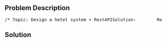 <!--
<style>
  body { font-family: Arial, sans-serif; }
  .container { max-width: 700px; margin: 0 auto; padding: 10px; }
  .comment-block { background-color: #f9f9f9; padding: 10px; border-left: 5px solid #ccc; overflow-wrap: break-word; white-space: pre-wrap; }
  .code-block { background-color: #f4f4f4; padding: 10px; border: 1px solid #ddd; overflow-wrap: break-word; white-space: pre-wrap; }
</style>
-->

<div class='container'>
<h2>Problem Description</h2>
<div class='comment-block'>
<pre>
/* Topic: Design a hotel system + RestAPISolution:        Resources:           Room                Guid id                RoomType type                Status status                Double price           Booking                Guid id                Room[] rooms                DateTime startDate                DateTime endDate           Customer                Guid id                String Fristname                String LastName                String middleName                String address                Booking booking           RoomType                Single                Double                Deluxe                Presidential           Status                Occupied   -- 0                UnOccupied -- 1        Operations        Room            get -- /rooms/{id}            put -- /rooms/{id} (body- RoomType type) -- update a room like updating room type            post -- /rooms (body - Room room) -- create a new room.            delete -- /rooms/{id} -- remove a room from the system.        sub-resource queries --         1. Give me all rooms which are un-occupied            get -- /rooms/status/1            //or use filtering            get -- /rooms?status=1         2. Give me all Deluxe rooms that are Occupied            get -- rooms/roomType/2/status/0        Booking            get -- /bookings/{id} -- retrieve a booking given an Id            put -- /bookings/{id} (body -- booking) -- update a booking given a booking Id            post -- /bookings (body -- booking) -- create a new booking            delete -- /bookings/{Id} -- remove a booking given a booking id        //Filtering        Give me all bookings for Presidential suites between Jul 1 to Jul 5        get -- /bookings/roomType/3?start>=startDate&end<=endDate        on top of this you could provide fields, paging, sorting and so on        fields -- For mobile clients, they dont need all the attributes of your resource,        so you can specify in the URI, which fields you want to return. (This could reduce thebandwidth)        /customers/{id}?fields=firstname,lastname        paging allows your to limit the amount of data returned for the request        /bookings?offset=5&limit=50*/</pre>
</div>

<h2>Solution</h2>
<div class='code-block'>
<pre><code class='language-java'>
</code></pre>
</div>
</div>
